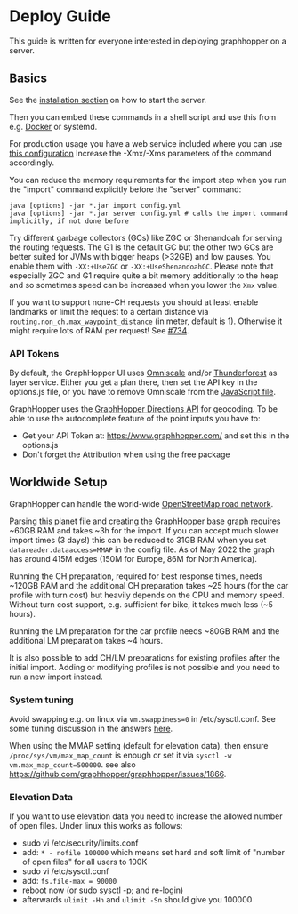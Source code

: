 # Deploy Guide

This guide is written for everyone interested in deploying graphhopper on a server.

## Basics

See the [installation section](../../README.md#installation) on how to start the server.

Then you can embed these commands in a shell script and use this from e.g. [Docker](../../README.md#docker) or systemd.

For production usage you have a web service included where you can use [this configuration](https://raw.githubusercontent.com/graphhopper/graphhopper/master/config-example.yml)
Increase the -Xmx/-Xms parameters of the command accordingly.

You can reduce the memory requirements for the import step when you run the
"import" command explicitly before the "server" command:

```
java [options] -jar *.jar import config.yml
java [options] -jar *.jar server config.yml # calls the import command implicitly, if not done before
```

Try different garbage collectors (GCs) like ZGC or Shenandoah for serving the
routing requests. The G1 is the default GC but the other two GCs are better suited for JVMs with bigger heaps (>32GB) and low pauses.
You enable them with `-XX:+UseZGC` or `-XX:+UseShenandoahGC`. Please note that especially ZGC and G1 require quite a
bit memory additionally to the heap and so sometimes speed can be increased when you lower the `Xmx` value.

If you want to support none-CH requests you should at least enable landmarks or limit the request to a
certain distance via `routing.non_ch.max_waypoint_distance` (in meter, default is 1).
Otherwise it might require lots of RAM per request! See [#734](https://github.com/graphhopper/graphhopper/issues/734).

### API Tokens

By default, the GraphHopper UI uses [Omniscale](http://omniscale.com/) and/or [Thunderforest](http://thunderforest.com/) as layer service.
Either you get a plan there, then set the API key in the options.js file, or you
have to remove Omniscale from the [JavaScript file](https://github.com/graphhopper/graphhopper/blob/master/web/src/main/resources/com/graphhopper/maps/js/map.js).

GraphHopper uses the [GraphHopper Directions API](https://docs.graphhopper.com/#tag/Geocoding-API) for geocoding.
To be able to use the autocomplete feature of the point inputs you have to:

 * Get your API Token at: https://www.graphhopper.com/ and set this in the options.js
 * Don't forget the Attribution when using the free package

## Worldwide Setup

GraphHopper can handle the world-wide [OpenStreetMap road network](http://planet.osm.org/).

Parsing this planet file and creating the GraphHopper base graph requires ~60GB RAM and takes ~3h for the import. If you can accept
much slower import times (3 days!) this can be reduced to 31GB RAM when you set `datareader.dataaccess=MMAP` in the config file.
As of May 2022 the graph has around 415M edges (150M for Europe, 86M for North America).

Running the CH preparation, required for best response times, needs ~120GB RAM and the additional CH preparation takes ~25 hours
(for the car profile with turn cost) but heavily depends on the CPU and memory speed. Without turn cost
support, e.g. sufficient for bike, it takes much less (~5 hours).

Running the LM preparation for the car profile needs ~80GB RAM and
the additional LM preparation takes ~4 hours.

It is also possible to add CH/LM preparations for existing profiles after the initial import.
Adding or modifying profiles is not possible and you need to run a new import instead.

### System tuning

Avoid swapping e.g. on linux via `vm.swappiness=0` in /etc/sysctl.conf. See some tuning discussion in the answers [here](http://stackoverflow.com/q/38905739/194609).

When using the MMAP setting (default for elevation data), then ensure `/proc/sys/vm/max_map_count` is enough or set it via `sysctl -w vm.max_map_count=500000`. see also https://github.com/graphhopper/graphhopper/issues/1866.

### Elevation Data

If you want to use elevation data you need to increase the allowed number of open files. Under linux this works as follows:

 * sudo vi /etc/security/limits.conf
 * add: `* - nofile 100000`
   which means set hard and soft limit of "number of open files" for all users to 100K
 * sudo vi /etc/sysctl.conf
 * add: `fs.file-max = 90000`
 * reboot now (or sudo sysctl -p; and re-login)
 * afterwards `ulimit -Hn` and `ulimit -Sn` should give you 100000
 
